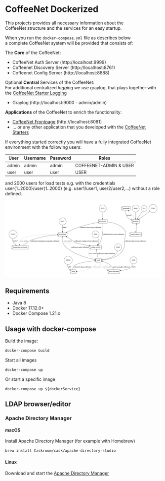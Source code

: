 # CoffeeNet Dockerized

This projects provides all necessary information about the  
CoffeeNet structure and the services for an easy startup.

When you run the `docker-compose.yml` file as describes below  
a complete CoffeeNet system will be provided that consists of:

The **Core** of the CoffeeNet:
- CoffeeNet Auth Server (http://localhost:9999)
- Coffeenet Discovery Server (http://localhost:8761)
- Coffeenet Config Server (http://localhost:8888)

Optional **Central** Services of the CoffeeNet:  
For additional centralized _logging_ we use graylog, that plays together with  
the [CoffeeNet Starter Logging](https://github.com/coffeenet/coffeenet-starter/tree/master/coffeenet-starter-logging)
- Graylog (http://localhost:9000 - admin/admin)


**Applications** of the CoffeeNet to enrich the functionality:
- [CoffeeNet Frontpage](https://github.com/coffeenet/coffeenet-frontpage) (http://localhost:8081)
- ... or any other application that you developed with the [CoffeeNet Starters](https://github.com/coffeenet/coffeenet-starter/)

If everything started correctly you will have a fully integrated CoffeeNet environment with the following users:

| User | Username | Password | Roles |
|---|---|---|---|
| admin | admin | admin | COFFEENET-ADMIN & USER |
| user | user | user | USER |

and 2000 users for load tests e.g. with the credentials user{1..2000}/user{1..2000} 
(e.g. user1/user1, user2/user2,...) without a role defined.


![CoffeeNetArchitecture][architecture]


## Requirements

* Java 8
* Docker 17.12.0+
* Docker Compose 1.21.x

## Usage with docker-compose

Build the image:

```bash
docker-compose build
```

Start all images

```bash
docker-compose up
```

Or start a specific image

```
docker-compose up ${dockerService}
```

## LDAP browser/editor

### Apache Directory Manager

#### macOS

Install Apache Directory Manager (for example with Homebrew)
```bash
brew install Caskroom/cask/apache-directory-studio
```

#### Linux

Download and start the [Apache Directory Manager](http://directory.apache.org/studio/download/download-linux.html)


[architecture]: architecture-frontpage.png "CoffeeNet Architecture"
